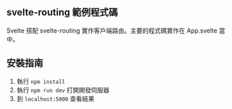 ## svelte-routing 範例程式碼

Svelte 搭配 svelte-routing 實作客戶端路由。主要的程式碼實作在 App.svelte 當中。

## 安裝指南

1. 執行 `npm install`
2. 執行 `npm run dev` 打開開發伺服器
3. 到 `localhost:5000` 查看結果
